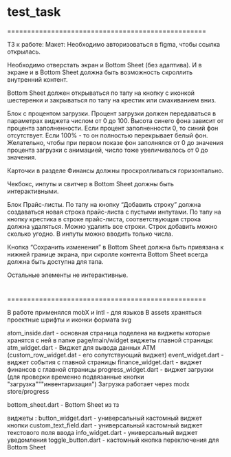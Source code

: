 # test_task
==================================================

ТЗ к работе: 
Макет:
Необходимо авторизоваться в figma, чтобы ссылка открылась.

Необходимо отверстать экран и Bottom Sheet (без адаптива). И в экране и в Bottom Sheet должна быть возможность скроллить внутренний контент.

Bottom Sheet должен открываться по тапу на кнопку с иконкой шестеренки и закрываться по тапу на крестик или смахиванием вниз.

Блок с процентом загрузки. Процент загрузки должен передаваться в параметрах виджета числом от 0 до 100. Высота синего фона зависит от процента заполненности. Если процент заполненности 0, то синий фон отсутствует. Если 100% - то он полностью перекрывает белый фон.
Желательно, чтобы при первом показе фон заполнялся от 0 до значения процента загрузки с анимацией, число тоже увеличивалось от 0 до значения.

Карточки в разделе Финансы должны проскролливаться горизонтально.

Чекбокс, инпуты и свитчер в Bottom Sheet должны быть интерактивными.

Блок Прайс-листы. По тапу на кнопку “Добавить строку” должна создаваться новая строка прайс-листа с пустыми инпутами. 
По тапу на кнопку крестика в строке прайс-листа, соответствующая строка должна удаляться. Можно удалить все строки. Строк добавить можно сколько угодно. В инпуты можно вводить только числа.

Кнопка “Сохранить изменения” в Bottom Sheet должна быть привязана к нижней границе экрана, при скролле контента Bottom Sheet всегда должна быть доступна для тапа.

Остальные элементы не интерактивные.
#
==================================================

В работе применялся mobX и intl - для языков 
В assets храняться проектные шрифты и иконки формата svg

atom_inside.dart - основная страница поделена на виджеты которые хранятся с ней в папке page/main/widget
виджеты главной страницы: 
atm_widget.dart - Виджет для вывода данных АТМ (custom_row_widget.dat - его сопутствующий виджет)
event_widget.dart - виджет события с главной страницы
finance_widget.dart - виджет финансов с главной страницы
progress_widget.dart - виджет загрузки (для проверки временно подвязанные кнопки "загрузка"""инвентаризация")
Загрузка работает через modx store/progress

bottom_sheet.dart - Bottom Sheet из тз

виджеты :
button_widget.dart - универсальный кастомный виджет кнопки
custom_text_field.dart - универсальный кастомный виджет текстового поля ввода
info_widget.dart - универсальный виджет уведомления
toggle_button.dart - кастомный кнопка переключения для Bottom Sheet
